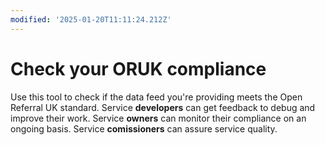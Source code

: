 ```yaml
---
modified: '2025-01-20T11:11:24.212Z'
---
```

# Check your ORUK compliance

Use this tool to check if the data feed you're providing meets the Open Referral UK standard. Service **developers** can get feedback to debug and improve their work. Service **owners** can monitor their compliance on an ongoing basis. Service **comissioners** can assure service quality.
